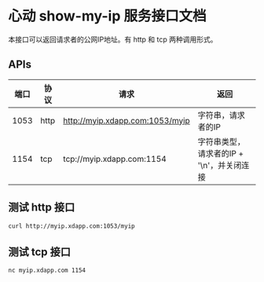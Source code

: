 # 心动 show-my-ip 服务接口文档

本接口可以返回请求者的公网IP地址。有 http 和 tcp 两种调用形式。

## APIs

| 端口 | 协议 | 请求 | 返回 |
| ------ | ------ | ------ | ------ |
| 1053 | http | http://myip.xdapp.com:1053/myip | 字符串，请求者的IP |
| 1154 | tcp  | tcp://myip.xdapp.com:1154 | 字符串类型，请求者的IP + '\\n'，并关闭连接 |


## 测试 http 接口

  `curl http://myip.xdapp.com:1053/myip`

## 测试 tcp 接口

  `nc myip.xdapp.com 1154`
